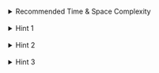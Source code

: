 <br>
<details class="hint-accordion">  
    <summary>Recommended Time & Space Complexity</summary>
    <p>
    You should aim for a solution with <code>O(m*n)</code> time and <code>O(1)</code> extra space, where <code>m</code> is the number of rows and <code>n</code> is the number of columns in the given matrix.
    </p>
</details>

<br>
<details class="hint-accordion">  
    <summary>Hint 1</summary>
    <p>
    Try to simulate the process as described in the problem. Think in terms of matrix layers, starting from the outermost boundaries and moving inward. Can you determine an efficient way to implement this?
    </p>
</details>

<br>
<details class="hint-accordion">  
    <summary>Hint 2</summary>
    <p>
    Each boundary consists of four parts: the top row, right column, bottom row, and left column, which follow the spiral order and act as four pointers. For each layer, the top pointer increments by one, the right pointer decrements by one, the left pointer increments by one, and the bottom pointer decrements by one.
    </p>
</details>

<br>
<details class="hint-accordion">  
    <summary>Hint 3</summary>
    <p>
    At each layer, four loops traverse the matrix: one moves left to right along the top row, another moves top to bottom along the right column, the next moves right to left along the bottom row, and the last moves bottom to top along the left column. This process generates the spiral order.
    </p>
</details>
